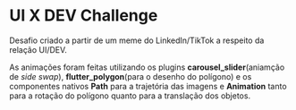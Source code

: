 # UI X DEV Challenge

Desafio criado a partir de um meme do LinkedIn/TikTok a respeito da relação UI/DEV.

As animações foram feitas utilizando os plugins **carousel_slider**(aniamção de *side* *swap*), **flutter_polygon**(para o desenho do polígono) e os componentes nativos **Path** para a trajetória das imagens e **Animation** tanto para a rotação do polígono quanto para a translação dos objetos.

